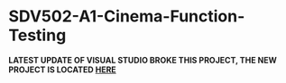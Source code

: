 # SDV502-A1-Cinema-Function-Testing
**LATEST UPDATE OF VISUAL STUDIO BROKE THIS PROJECT, THE NEW PROJECT IS LOCATED [HERE](https://github.com/Transit-Lumber/Cinema-Function-Testing)**
